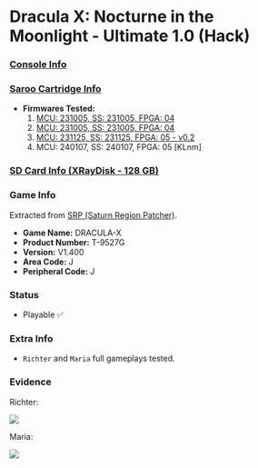 # Dracula X: Nocturne in the Moonlight - Ultimate 1.0 (Hack)

### [Console Info](../../../../../Info/Consoles/VA13/README.md)

### [Saroo Cartridge Info](../../../../../Info/Cartridges/RetroGameParadiseStore/1.32F/README.md)

- <b>Firmwares Tested:</b>
  1. [MCU: 231005, SS: 231005, FPGA: 04](../01/README.md)
  2. [MCU: 231005, SS: 231005, FPGA: 04](../02/README.md)
  3. [MCU: 231125, SS: 231125, FPGA: 05 - v0.2](../03/README.md)
  4. MCU: 240107, SS: 240107, FPGA: 05 [KLnm]

### [SD Card Info (XRayDisk - 128 GB)](../../../../../Info/SdCards/XRayDisk/128GB/fat32/README.md)

### Game Info

Extracted from [SRP (Saturn Region Patcher)](https://segaxtreme.net/resources/saturn-region-patcher.81/download).

- <b>Game Name:</b> DRACULA-X
- <b>Product Number:</b> T-9527G
- <b>Version:</b> V1.400
- <b>Area Code:</b> J
- <b>Peripheral Code:</b> J

### Status

- Playable :white_check_mark:

### Extra Info

- `Richter` and `Maria` full gameplays tested.

### Evidence

Richter:

[![](https://img.youtube.com/vi/KlvXQ147-zI/0.jpg)](https://www.youtube.com/watch?v=KlvXQ147-zI)

Maria:

[![](https://img.youtube.com/vi/WHD1RcCTIP8/0.jpg)](https://www.youtube.com/watch?v=WHD1RcCTIP8)
